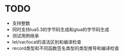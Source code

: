 TODO
============

* 支持整数
* 同时支持lua5.3的字节码生成和glua的字节码生成
* 测试用例继承
* let/var/local的语法区别和编译检查
* record类型和不同函数签名类型的类型推导和编译检查

